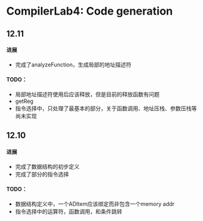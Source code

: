 # CompilerLab4: Code generation

## 12.11
#### 进展
+ 完成了analyzeFunction，生成局部的地址描述符
#### TODO：
+ 局部地址描述符使用后应该释放，但是目前的释放函数有问题
+ getReg
+ 指令选择中，只处理了最基本的部分，关于函数调用、地址压栈、参数压栈等尚未实现

## 12.10
#### 进展
+ 完成了数据结构的初步定义
+ 完成了部分的指令选择
#### TODO：
+ 数据结构定义中，一个ADItem应该绑定而非包含一个memory addr
+ 指令选择中的运算符，函数调用，和条件跳转